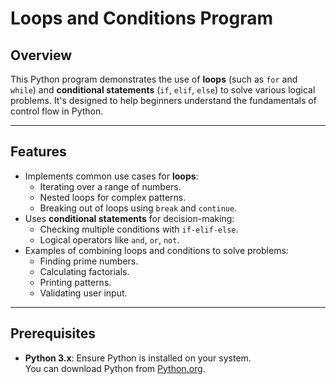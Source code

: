 # Loops and Conditions Program

## Overview
This Python program demonstrates the use of **loops** (such as `for` and `while`) and **conditional statements** (`if`, `elif`, `else`) to solve various logical problems. It's designed to help beginners understand the fundamentals of control flow in Python.

---

## Features
- Implements common use cases for **loops**:
  - Iterating over a range of numbers.
  - Nested loops for complex patterns.
  - Breaking out of loops using `break` and `continue`.
- Uses **conditional statements** for decision-making:
  - Checking multiple conditions with `if-elif-else`.
  - Logical operators like `and`, `or`, `not`.
- Examples of combining loops and conditions to solve problems:
  - Finding prime numbers.
  - Calculating factorials.
  - Printing patterns.
  - Validating user input.

---

## Prerequisites
- **Python 3.x**: Ensure Python is installed on your system.  
  You can download Python from [Python.org](https://www.python.org/).

